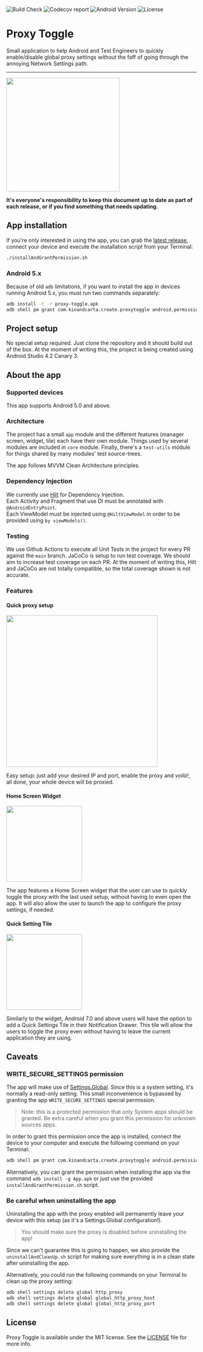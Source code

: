![Build Check](https://img.shields.io/github/workflow/status/theappbusiness/android-proxy-toggle/PR%20Check/main)
![Codecov report](https://img.shields.io/codecov/c/github/theappbusiness/android-proxy-toggle/main)
![Android Version](https://img.shields.io/badge/android-%3E%3D%205.0-blue)
![License](https://img.shields.io/github/license/theappbusiness/android-proxy-toggle)

# Proxy Toggle

Small application to help Android and Test Engineers to quickly enable/disable global proxy settings without the faff of going through the annoying Network Settings path.

---

<img src="screenshots/animation1.gif" width="300" />

**It's everyone's responsibility to keep this document up to date as part of each release, or if you find something that needs updating.**


## App installation

If you're only interested in using the app, you can grab the [latest release](https://github.com/theappbusiness/android-proxy-toggle/releases/latest), connect your device and execute the installation script from your Terminal:

```bash
./installAndGrantPermission.sh
```
### Android 5.x

Because of old `adb` limitations, if you want to install the app in devices running Android 5.x, you must run two commands separately:

```bash
adb install -t -r proxy-toggle.apk
adb shell pm grant com.kinandcarta.create.proxytoggle android.permission.WRITE_SECURE_SETTINGS
```

## Project setup

No special setup required. Just clone the repository and it should build out of the box.
At the moment of writing this, the project is being created using Android Studio 4.2 Canary 3.

## About the app

### Supported devices

This app supports Android 5.0 and above.

### Architecture

The project has a small `app` module and the different features (manager screen, widget, tile) each have their own module. Things used by several modules are included in `core` module. Finally, there's a `test-utils` module for things shared by many modules' test source-trees.

The app follows MVVM Clean Architecture principles.

### Dependency Injection

We currently use [Hilt](https://developer.android.com/training/dependency-injection/hilt-android) for Dependency Injection.  
Each Activity and Fragment that use DI must be annotated with `@AndroidEntryPoint`.  
Each ViewModel must be injected using `@HiltViewModel` in order to be provided using `by viewModels()`.

### Testing

We use Github Actions to execute all Unit Tests in the project for every PR against the `main` branch.
JaCoCo is setup to run test coverage. We should aim to increase test coverage on each PR.
At the moment of writing this, Hilt and JaCoCo are not totally compatible, so the total coverage shown is not accurate.

### Features

#### Quick proxy setup


<img src="screenshots/screenshot35.jpg" width="400" />


Easy setup: just add your desired IP and port, enable the proxy and _voilà!_, all done, your whole device will be proxied.

#### Home Screen Widget

<img src="screenshots/screenshot1.png" width="200" />

The app features a Home Screen widget that the user can use to quickly toggle the proxy with the last used setup, without having to even open the app.
It will also allow the user to launch the app to configure the proxy settings, if needed.

#### Quick Setting Tile

<img src="screenshots/screenshot2.png" width="200" />


Similarly to the widget, Android 7.0 and above users will have the option to add a Quick Settings Tile in their Notification Drawer.
This tile will allow the users to toggle the proxy even without having to leave the current application they are using.

## Caveats

### WRITE_SECURE_SETTINGS permission

The app will make use of [Settings.Global](https://developer.android.com/reference/android/provider/Settings.Global). Since this is a system setting, it's normally a read-only setting.
This small inconvenience is bypassed by granting the app `WRITE_SECURE_SETTINGS` special permission.

> Note: this is a protected permission that only System apps should be granted. Be extra careful when you grant this permission for unknown sources apps.

In order to grant this permission once the app is installed, connect the device to your computer and execute the following command on your Terminal:

```bash
adb shell pm grant com.kinandcarta.create.proxytoggle android.permission.WRITE_SECURE_SETTINGS
```

Alternatively, you can grant the permission when installing the app via the command `adb install -g App.apk` or just use the provided `installAndGrantPermission.sh` script.

### Be careful when uninstalling the app

Uninstalling the app with the proxy enabled will permanently leave your device with this setup (as it's a Settings.Global configuration!). 

> You should make sure the proxy is disabled before uninstalling the app!

Since we can't guarantee this is going to happen, we also provide the `uninstallAndCleanUp.sh` script for making sure everything is in a clean state after uninstalling the app.

Alternatively, you could run the following commands on your Terminal to clean up the proxy setting:

```bash
adb shell settings delete global http_proxy
adb shell settings delete global global_http_proxy_host
adb shell settings delete global global_http_proxy_port
```

## License

Proxy Toggle is available under the MIT license. See the [LICENSE](LICENSE.md) file for more info.
